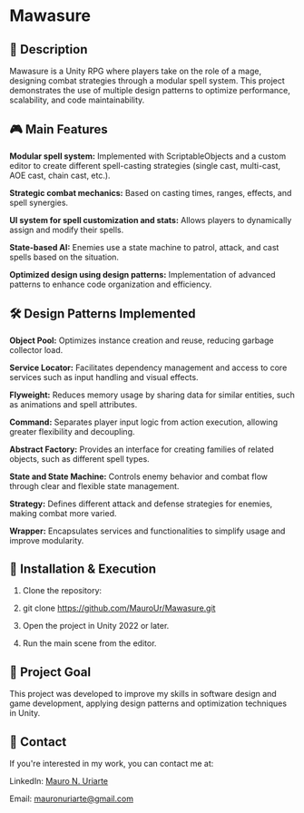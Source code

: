 # Mawasure

## 📌 Description

Mawasure is a Unity RPG where players take on the role of a mage, designing combat strategies through a modular spell system. This project demonstrates the use of multiple design patterns to optimize performance, scalability, and code maintainability.

## 🎮 Main Features

**Modular spell system:** Implemented with ScriptableObjects and a custom editor to create different spell-casting strategies (single cast, multi-cast, AOE cast, chain cast, etc.).

**Strategic combat mechanics:** Based on casting times, ranges, effects, and spell synergies.

**UI system for spell customization and stats:** Allows players to dynamically assign and modify their spells.

**State-based AI:** Enemies use a state machine to patrol, attack, and cast spells based on the situation.

**Optimized design using design patterns:** Implementation of advanced patterns to enhance code organization and efficiency.

## 🛠️ Design Patterns Implemented

**Object Pool:** Optimizes instance creation and reuse, reducing garbage collector load.

**Service Locator:** Facilitates dependency management and access to core services such as input handling and visual effects.

**Flyweight:** Reduces memory usage by sharing data for similar entities, such as animations and spell attributes.

**Command:** Separates player input logic from action execution, allowing greater flexibility and decoupling.

**Abstract Factory:** Provides an interface for creating families of related objects, such as different spell types.

**State and State Machine:** Controls enemy behavior and combat flow through clear and flexible state management.

**Strategy:** Defines different attack and defense strategies for enemies, making combat more varied.

**Wrapper:** Encapsulates services and functionalities to simplify usage and improve modularity.

## 🚀 Installation & Execution

1. Clone the repository:

2. git clone https://github.com/MauroUr/Mawasure.git

3. Open the project in Unity 2022 or later.

4. Run the main scene from the editor.

## 🎯 Project Goal

This project was developed to improve my skills in software design and game development, applying design patterns and optimization techniques in Unity.

## 📩 Contact

If you're interested in my work, you can contact me at:

LinkedIn: [Mauro N. Uriarte](https://www.linkedin.com/in/mauronu/)

Email: mauronuriarte@gmail.com
